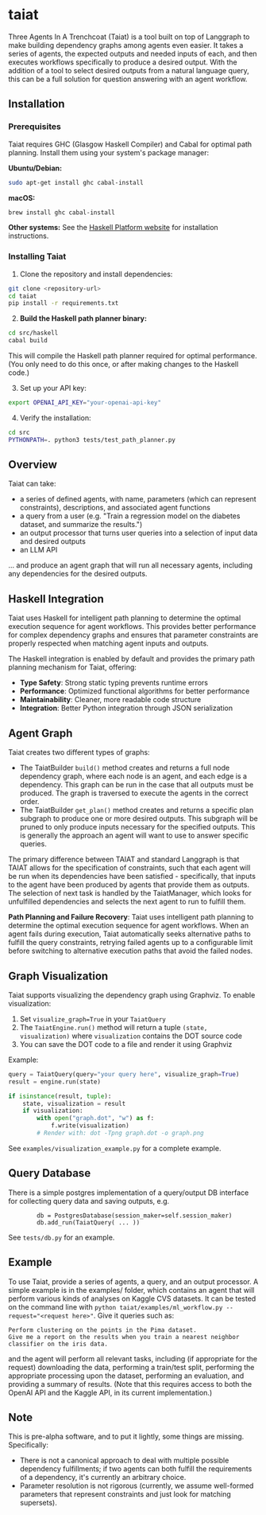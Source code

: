 # taiat
Three Agents In A Trenchcoat (Taiat) is a tool built on top of Langgraph to make building dependency graphs among agents even easier. It takes a series of agents, the expected outputs and needed inputs of each, and then executes workflows specifically to produce a desired output. With the addition of a tool to select desired outputs from a natural language query, this can be a full solution for question answering with an agent workflow.

## Installation

### Prerequisites

Taiat requires GHC (Glasgow Haskell Compiler) and Cabal for optimal path planning. Install them using your system's package manager:

**Ubuntu/Debian:**
```bash
sudo apt-get install ghc cabal-install
```

**macOS:**
```bash
brew install ghc cabal-install
```

**Other systems:** See the [Haskell Platform website](https://www.haskell.org/platform/) for installation instructions.

### Installing Taiat

1. Clone the repository and install dependencies:
```bash
git clone <repository-url>
cd taiat
pip install -r requirements.txt
```

2. **Build the Haskell path planner binary:**
```bash
cd src/haskell
cabal build
```
This will compile the Haskell path planner required for optimal performance. (You only need to do this once, or after making changes to the Haskell code.)

3. Set up your API key:
```bash
export OPENAI_API_KEY="your-openai-api-key"
```

4. Verify the installation:
```bash
cd src
PYTHONPATH=. python3 tests/test_path_planner.py
```

## Overview

Taiat can take:
- a series of defined agents, with name, parameters (which can represent constraints), descriptions, and associated agent functions
- a query from a user (e.g. "Train a regression model on the diabetes dataset, and summarize the results.")
- an output processor that turns user queries into a selection of input data and desired outputs
- an LLM API

... and produce an agent graph that will run all necessary agents, including any dependencies for the desired outputs.

## Haskell Integration

Taiat uses Haskell for intelligent path planning to determine the optimal execution sequence for agent workflows. This provides better performance for complex dependency graphs and ensures that parameter constraints are properly respected when matching agent inputs and outputs.

The Haskell integration is enabled by default and provides the primary path planning mechanism for Taiat, offering:
- **Type Safety**: Strong static typing prevents runtime errors
- **Performance**: Optimized functional algorithms for better performance
- **Maintainability**: Cleaner, more readable code structure
- **Integration**: Better Python integration through JSON serialization

## Agent Graph

Taiat creates two different types of graphs:
- The TaiatBuilder `build()` method creates and returns a full node dependency graph, where each node is an agent, and each edge is a dependency. This graph can be run in the case that all outputs must be produced. The graph is traversed to execute the agents in the correct order.
- The TaiatBuilder `get_plan()` method creates and returns a specific plan subgraph to produce one or more desired outputs. This subgraph will be pruned to only produce inputs necessary for the specified outputs. This is generally the approach an agent will want to use to answer specific queries.

The primary difference between TAIAT and standard Langgraph is that TAIAT allows for the specification of constraints, such that each agent will be run when its dependencies have been satisfied - specifically, that inputs to the agent have been produced by agents that provide them as outputs. The selection of next task is handled by the TaiatManager, which looks for unfulfilled dependencies and selects the next agent to run to fulfill them.

**Path Planning and Failure Recovery**: Taiat uses intelligent path planning to determine the optimal execution sequence for agent workflows. When an agent fails during execution, Taiat automatically seeks alternative paths to fulfill the query constraints, retrying failed agents up to a configurable limit before switching to alternative execution paths that avoid the failed nodes.

## Graph Visualization

Taiat supports visualizing the dependency graph using Graphviz. To enable visualization:

1. Set `visualize_graph=True` in your `TaiatQuery`
2. The `TaiatEngine.run()` method will return a tuple `(state, visualization)` where `visualization` contains the DOT source code
3. You can save the DOT code to a file and render it using Graphviz

Example:
```python
query = TaiatQuery(query="your query here", visualize_graph=True)
result = engine.run(state)

if isinstance(result, tuple):
    state, visualization = result
    if visualization:
        with open("graph.dot", "w") as f:
            f.write(visualization)
        # Render with: dot -Tpng graph.dot -o graph.png
```

See `examples/visualization_example.py` for a complete example.

## Query Database

There is a simple postgres implementation of a query/output DB interface for collecting query data and saving outputs, e.g.

```
        db = PostgresDatabase(session_maker=self.session_maker)
        db.add_run(TaiatQuery( ... ))
```

See `tests/db.py` for an example.

## Example

To use Taiat, provide a series of agents, a query, and an output processor. A simple example is in the examples/ folder, which contains an agent that will perform various kinds of analyses on Kaggle CVS datasets. It can be tested on the command line with
`python taiat/examples/ml_workflow.py --request="<request here>"`. Give it queries such as:

```
Perform clustering on the points in the Pima dataset.
Give me a report on the results when you train a nearest neighbor classifier on the iris data.
```

and the agent will perform all relevant tasks, including (if appropriate for the request) downloading the data, performing a train/test split, performing the appropriate processing upon the dataset, performing an evaluation, and providing a summary of results. (Note that this requires access to both the OpenAI API and the Kaggle API, in its current implementation.)

## Note
This is pre-alpha software, and to put it lightly, some things are missing. Specifically:
- There is not a canonical approach to deal with multiple possible dependency fulfillments; if two agents can both fulfill the requirements of a dependency, it's currently an arbitrary choice.
- Parameter resolution is not rigorous (currently, we assume well-formed parameters that represent constraints and just look for matching supersets).
